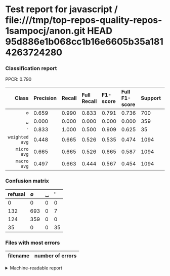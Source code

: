 # Test report for javascript / file:///tmp/top-repos-quality-repos-1sampocj/anon.git HEAD 95d886e1b068cc1b16e6605b35a1814263724280

### Classification report

PPCR: 0.790

| Class | Precision | Recall | Full Recall | F1-score | Full F1-score | Support | Full Support | PPCR |
|------:|:----------|:-------|:------------|:---------|:---------|:--------|:-------------|:-----|
| `∅` | 0.659| 0.990| 0.833| 0.791| 0.736| 700| 832| 0.841 |
| `␣` | 0.000| 0.000| 0.000| 0.000| 0.000| 359| 483| 0.743 |
| `'` | 0.833| 1.000| 0.500| 0.909| 0.625| 35| 70| 0.500 |
| `weighted avg` | 0.448| 0.665| 0.526| 0.535| 0.474| 1094| 1385| 0.790 |
| `micro avg` | 0.665| 0.665| 0.526| 0.665| 0.587| 1094| 1385| 0.790 |
| `macro avg` | 0.497| 0.663| 0.444| 0.567| 0.454| 1094| 1385| 0.790 |

### Confusion matrix

|refusal|  ∅| ␣| '| 
|:---|:---|:---|:---|
|0 |0 |0 |0 |
|132 |693 |0 |7 |
|124 |359 |0 |0 |
|35 |0 |0 |35 |

### Files with most errors

| filename | number of errors|
|:----:|:-----|

<details>
    <summary>Machine-readable report</summary>
```json
{
  "cl_report": {"\u0027": {"f1-score": 0.9090909090909091, "precision": 0.8333333333333334, "recall": 1.0, "support": 35}, "macro avg": {"f1-score": 0.5667289331672893, "precision": 0.49735952682720747, "recall": 0.6633333333333333, "support": 1094}, "micro avg": {"f1-score": 0.6654478976234004, "precision": 0.6654478976234004, "recall": 0.6654478976234004, "support": 1094}, "weighted avg": {"f1-score": 0.5352699315409992, "precision": 0.44816118799860055, "recall": 0.6654478976234004, "support": 1094}, "\u2205": {"f1-score": 0.791095890410959, "precision": 0.658745247148289, "recall": 0.99, "support": 700}, "\u2423": {"f1-score": 0.0, "precision": 0.0, "recall": 0.0, "support": 359}},
  "cl_report_full": {"\u0027": {"f1-score": 0.625, "precision": 0.8333333333333334, "recall": 0.5, "support": 70}, "macro avg": {"f1-score": 0.4535562632696391, "precision": 0.49735952682720747, "recall": 0.4443108974358974, "support": 1385}, "micro avg": {"f1-score": 0.5873336022589756, "precision": 0.6654478976234004, "recall": 0.5256317689530686, "support": 1385}, "weighted avg": {"f1-score": 0.4735208903400861, "precision": 0.43784070683083737, "recall": 0.5256317689530686, "support": 1385}, "\u2205": {"f1-score": 0.7356687898089174, "precision": 0.658745247148289, "recall": 0.8329326923076923, "support": 832}, "\u2423": {"f1-score": 0.0, "precision": 0.0, "recall": 0.0, "support": 483}},
  "ppcr": 0.7898916967509025
}
```
</details>

